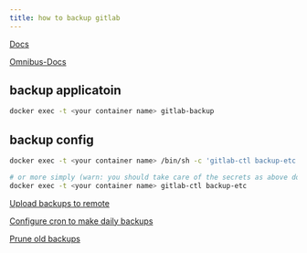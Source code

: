 ```yaml
---
title: how to backup gitlab
---
```


[Docs](https://docs.gitlab.com/ee/administration/backup_restore/backup_gitlab.html)

[Omnibus-Docs](https://docs.gitlab.com/omnibus/settings/backups.html)

## backup applicatoin

```bash
docker exec -t <your container name> gitlab-backup
```

## backup config

```bash
docker exec -t <your container name> /bin/sh -c 'gitlab-ctl backup-etc && cd /etc/gitlab/config_backup && cp $(ls -t | head -n1) /secret/gitlab/backups/'

# or more simply (warn: you should take care of the secrets as above do!):
docker exec -t <your container name> gitlab-ctl backup-etc
```

[Upload backups to remote](https://docs.gitlab.com/ee/administration/backup_restore/backup_gitlab.html#upload-backups-to-a-remote-cloud-storage)

[Configure cron to make daily backups](https://docs.gitlab.com/ee/administration/backup_restore/backup_gitlab.html#configuring-cron-to-make-daily-backups)

[Prune old backups](https://docs.gitlab.com/ee/administration/backup_restore/backup_gitlab.html#limit-backup-lifetime-for-local-files-prune-old-backups)
